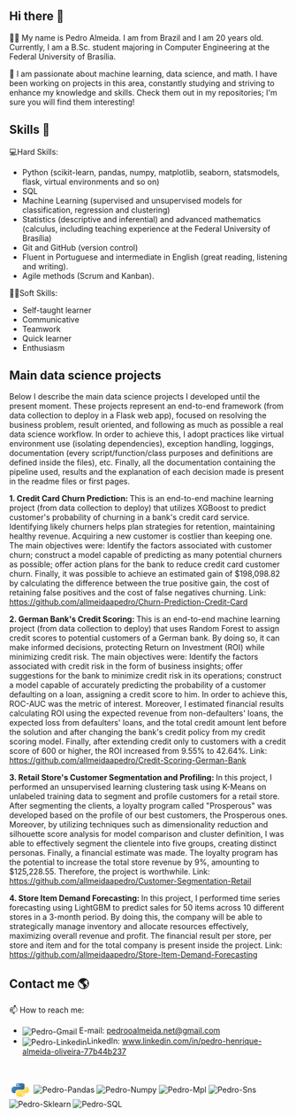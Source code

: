 ## Hi there 👋

👨‍💻 My name is Pedro Almeida. I am from Brazil and I am 20 years old. Currently, I am a B.Sc. student majoring in Computer Engineering at the Federal University of Brasília.

📘 I am passionate about machine learning, data science, and math. I have been working on projects in this area, constantly studying and striving to enhance my knowledge and skills. Check them out in my repositories; I'm sure you will find them interesting!

## Skills 🌟

💻Hard Skills:
  - Python (scikit-learn, pandas, numpy, matplotlib, seaborn, statsmodels, flask, virtual environments and so on)
  - SQL
  - Machine Learning (supervised and unsupervised models for classification, regression and clustering)
  - Statistics (descriptive and inferential) and advanced mathematics (calculus, including teaching experience at the Federal University of Brasília)
  - Git and GitHub (version control)
  - Fluent in Portuguese and intermediate in English (great reading, listening and writing).
  - Agile methods (Scrum and Kanban).

🙅‍♂️Soft Skills:
  - Self-taught learner
  - Communicative
  - Teamwork
  - Quick learner
  - Enthusiasm

## Main data science projects
Below I describe the main data science projects I developed until the present moment. These projects represent an end-to-end framework (from data collection to deploy in a Flask web app), focused on resolving the business problem, result oriented, and following as much as possible a real data science workflow. In order to achieve this, I adopt practices like virtual environment use (isolating dependencies), exception handling, loggings, documentation (every script/function/class purposes and definitions are defined inside the files), etc. Finally, all the documentation containing the pipeline used, results and the explanation of each decision made is present in the readme files or first pages.

<b>1. Credit Card Churn Prediction: </b>This is an end-to-end machine learning project (from data collection to deploy) that utilizes XGBoost to predict customer's probability of churning in a bank's credit card service. Identifying likely churners helps plan strategies for retention, maintaining healthy revenue. Acquiring a new customer is costlier than keeping one. The main objectives were: Identify the factors associated with customer churn; construct a model capable of predicting as many potential churners as possible; offer action plans for the bank to reduce credit card customer churn. Finally, it was possible to achieve an estimated gain of $198,098.82 by calculating the difference between the true positive gain, the cost of retaining false positives and the cost of false negatives churning. Link: https://github.com/allmeidaapedro/Churn-Prediction-Credit-Card

<b>2. German Bank's Credit Scoring: </b>This is an end-to-end machine learning project (from data collection to deploy) that uses Random Forest to assign credit scores to potential customers of a German bank. By doing so, it can make informed decisions, protecting Return on Investment (ROI) while minimizing credit risk. The main objectives were: Identify the factors associated with credit risk in the form of business insights; offer suggestions for the bank to minimize credit risk in its operations; construct a model capable of accurately predicting the probability of a customer defaulting on a loan, assigning a credit score to him. In order to achieve this, ROC-AUC was the metric of interest. Moreover, I estimated financial results calculating ROI using the expected revenue from non-defaulters' loans, the expected loss from defaulters' loans, and the total credit amount lent before the solution and after changing the bank's credit policy from my credit scoring model. Finally, after extending credit only to customers with a credit score of 600 or higher, the ROI increased from 9.55% to 42.64%. Link: https://github.com/allmeidaapedro/Credit-Scoring-German-Bank

<b>3. Retail Store's Customer Segmentation and Profiling: </b> In this project, I performed an unsupervised learning clustering task using K-Means on unlabeled training data to segment and profile customers for a retail store. After segmenting the clients, a loyalty program called "Prosperous" was developed based on the profile of our best customers, the Prosperous ones. Moreover, by utilizing techniques such as dimensionality reduction and silhouette score analysis for model comparison and cluster definition, I was able to effectively segment the clientele into five groups, creating distinct personas. Finally, a financial estimate was made. The loyalty program has the potential to increase the total store revenue by 9%, amounting to $125,228.55. Therefore, the project is worthwhile. Link: https://github.com/allmeidaapedro/Customer-Segmentation-Retail

<b>4. Store Item Demand Forecasting: </b> In this project, I performed time series forecasting using LightGBM to predict sales for 50 items across 10 different stores in a 3-month period. By doing this, the company will be able to strategically manage inventory and allocate resources effectively, maximizing overall revenue and profit. The financial result per store, per store and item and for the total company is present inside the project. Link: https://github.com/allmeidaapedro/Store-Item-Demand-Forecasting

## Contact me 🌎
📫 How to reach me:
  - <img align="center" alt="Pedro-Gmail" height="10" width="15" src="https://user-images.githubusercontent.com/5141132/50740364-7ea80880-1217-11e9-8faf-2348e31beedd.png"> E-mail: pedrooalmeida.net@gmail.com
 - <img align="center" alt="Pedro-Linkedin" height="15" width="20" src="https://github.com/dheereshagrwal/colored-icons/blob/master/svg/linkedin.svg">LinkedIn: www.linkedin.com/in/pedro-henrique-almeida-oliveira-77b44b237
## 
<div style="display: inline_block"><br>
  <img align="center" alt="Pedro-Python" height="30" width="40" src="https://raw.githubusercontent.com/devicons/devicon/master/icons/python/python-original.svg">
  <img align="center" alt="Pedro-Pandas" height="30" width="40" src="https://cdn.jsdelivr.net/gh/devicons/devicon/icons/pandas/pandas-original.svg">
  <img align="center" alt="Pedro-Numpy" height="30" width="40" src="https://cdn.jsdelivr.net/gh/devicons/devicon/icons/numpy/numpy-original.svg">
  <img align="center" alt="Pedro-Mpl" height="30" width="30" src="https://upload.wikimedia.org/wikipedia/commons/8/84/Matplotlib_icon.svg">
  <img align="center" alt="Pedro-Sns" height="30" width="40" src="https://user-images.githubusercontent.com/104145773/171375260-c711bda4-ff6d-4693-9a91-b234744f13ad.svg">
<img align="center" alt="Pedro-Sklearn" height="30" width="40" src="https://github.com/scikit-learn/scikit-learn/blob/main/doc/logos/scikit-learn-logo-notext.png">
  <img align="center" alt="Pedro-SQL" height="30" width="40" src="https://cdn.jsdelivr.net/gh/devicons/devicon/icons/postgresql/postgresql-original.svg">
</div>
